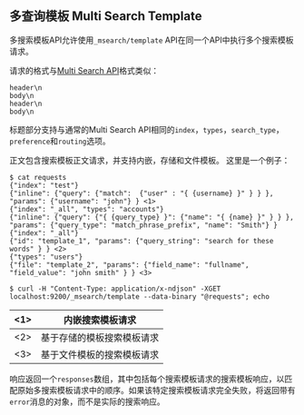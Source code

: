 ## 多查询模板 Multi Search Template

多搜索模板API允许使用`_msearch/template` API在同一个API中执行多个搜索模板请求。


请求的格式与[Multi Search API](search-multi-search.html)格式类似：

    header\n
    body\n
    header\n
    body\n

标题部分支持与通常的Multi Search API相同的`index`，`types`，`search_type`，`preference`和`routing`选项。


正文包含搜索模板正文请求，并支持内嵌，存储和文件模板。 这里是一个例子：    
    
    $ cat requests
    {"index": "test"}
    {"inline": {"query": {"match":  {"user" : "{ {username} }" } } }, "params": {"username": "john"} } <1>
    {"index": "_all", "types": "accounts"}
    {"inline": {"query": {"{ {query_type} }": {"name": "{ {name} }" } } }, "params": {"query_type": "match_phrase_prefix", "name": "Smith"} }
    {"index": "_all"}
    {"id": "template_1", "params": {"query_string": "search for these words" } } <2>
    {"types": "users"}
    {"file": "template_2", "params": {"field_name": "fullname", "field_value": "john smith" } } <3>
    
    $ curl -H "Content-Type: application/x-ndjson" -XGET localhost:9200/_msearch/template --data-binary "@requests"; echo

<1>| 内嵌搜索模板请求    
---|---    
<2>| 基于存储的模板搜索模板请求     
<3>| 基于文件模板的搜索模板请求   


响应返回一个`responses`数组，其中包括每个搜索模板请求的搜索模板响应，以匹配原始多搜索模板请求中的顺序。如果该特定搜索模板请求完全失败，将返回带有`error`消息的对象，而不是实际的搜索响应。
